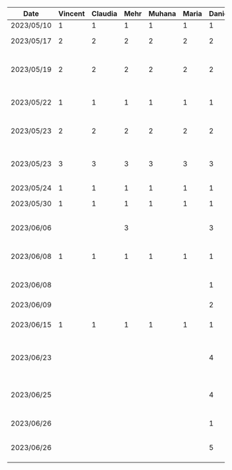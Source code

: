 | Date       | Vincent | Claudia | Mehr | Muhana | Maria | Daniel | Task                                          |
|------------|---------|---------|------|--------|-------|--------|-----------------------------------------------|
| 2023/05/10 | 1       | 1       | 1    | 1      | 1     | 1      | FDYP class 1                                  |
| 2023/05/17 | 2       | 2       | 2    | 2      | 2     | 2      | Brainstorming group meeting                   |
| 2023/05/19 | 2       | 2       | 2    | 2      | 2     | 2      | Potential consultant meeting (Zahedi)         |
| 2023/05/22 | 1       | 1       | 1    | 1      | 1     | 1      | Potential consultant meeting (Carr)           |
| 2023/05/23 | 2       | 2       | 2    | 2      | 2     | 2      | Consultant meeting (El-Hag)                   |
| 2023/05/23 | 3       | 3       | 3    | 3      | 3     | 3      | Consultant meeting (abstract, planning)       |
| 2023/05/24 | 1       | 1       | 1    | 1      | 1     | 1      | FYDP class 2                                  |
| 2023/05/30 | 1       | 1       | 1    | 1      | 1     | 1      | Project spec meeting                          |
| 2023/06/06 |         |         | 3    |        |       | 3      | FP and NFP research for spec doc              |
| 2023/06/08 | 1       | 1       | 1    | 1      | 1     | 1      | Consultant/grad student meeting               |
| 2023/06/08 |         |         |      |        |       | 1      | Image preprocessing research                  |
| 2023/06/09 |         |         |      |        |       | 2      | CNN research                                  |
| 2023/06/15 | 1       | 1       | 1    | 1      | 1     | 1      | Consultant meeting/group delegation           |
| 2023/06/23 |         |         |      |        |       | 4      | CNN script setup with MNIST temp data         |
| 2023/06/25 |         |         |      |        |       | 4      | Image preprocessing - single augmentation     |
| 2023/06/26 |         |         |      |        |       | 1      | Detailed design doc work                      |
| 2023/06/26 |         |         |      |        |       | 5      | Preprocessing automation and sequential aug.  |